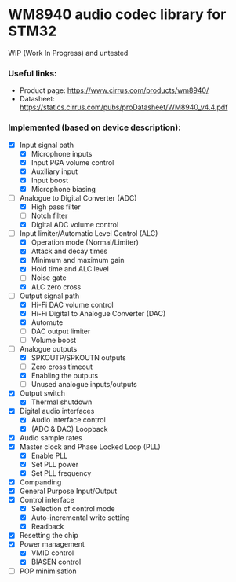 WM8940 audio codec library for STM32
======================================

WIP (Work In Progress) and untested

### Useful links:
- Product page: https://www.cirrus.com/products/wm8940/
- Datasheet: https://statics.cirrus.com/pubs/proDatasheet/WM8940_v4.4.pdf

### Implemented (based on device description):
- [X] Input signal path
    - [X] Microphone inputs
    - [X] Input PGA volume control
    - [X] Auxiliary input
    - [X] Input boost
    - [X] Microphone biasing
- [ ] Analogue to Digital Converter (ADC)
    - [X] High pass filter
    - [ ] Notch filter
    - [X] Digital ADC volume control
- [ ] Input limiter/Automatic Level Control (ALC)
    - [X] Operation mode (Normal/Limiter)
    - [X] Attack and decay times
    - [X] Minimum and maximum gain
    - [X] Hold time and ALC level
    - [ ] Noise gate
    - [X] ALC zero cross
- [ ] Output signal path
    - [X] Hi-Fi DAC volume control
    - [X] Hi-Fi Digital to Analogue Converter (DAC)
    - [X] Automute
    - [ ] DAC output limiter
    - [ ] Volume boost
- [ ] Analogue outputs
    - [X] SPKOUTP/SPKOUTN outputs
    - [ ] Zero cross timeout
    - [X] Enabling the outputs
    - [ ] Unused analogue inputs/outputs
- [X] Output switch
    - [X] Thermal shutdown
- [X] Digital audio interfaces
    - [X] Audio interface control
    - [X] (ADC & DAC) Loopback
- [X] Audio sample rates
- [X] Master clock and Phase Locked Loop (PLL)
    - [X] Enable PLL
    - [X] Set PLL power
    - [X] Set PLL frequency
- [X] Companding
- [X] General Purpose Input/Output
- [X] Control interface
    - [X] Selection of control mode
    - [X] Auto-incremental write setting
    - [X] Readback
- [X] Resetting the chip
- [X] Power management
    - [X] VMID control
    - [X] BIASEN control
- [ ] POP minimisation
